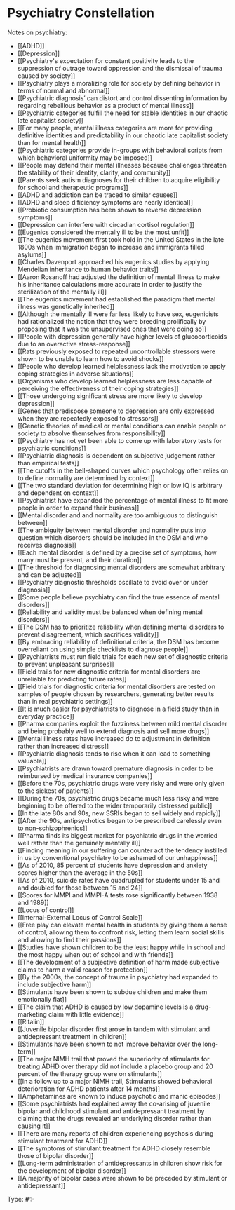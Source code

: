 # Psychiatry Constellation

Notes on psychiatry: 

- [[ADHD]]
- [[Depression]]
- [[Psychiatry's expectation for constant positivity leads to the suppression of outrage toward oppression and the dismissal of trauma caused by society]]
- [[Psychiatry plays a moralizing role for society by defining behavior in terms of normal and abnormal]]
- [[Psychiatric diagnosis’ can distort and control dissenting information by regarding rebellious behavior as a product of mental illness]]
- [[Psychiatric categories fulfill the need for stable identities in our chaotic late capitalist society]]
- [[For many people, mental illness categories are more for providing definitive identities and predictability in our chaotic late capitalist society than for mental health]]
- [[Psychiatric categories provide in-groups with behavioral scripts from which behavioral uniformity may be imposed]]
- [[People may defend their mental illnesses because challenges threaten the stability of their identity, clarity, and community]]
- [[Parents seek autism diagnoses for their children to acquire eligibility for school and therapeutic programs]]
- [[ADHD and addiction can be traced to similar causes]]
- [[ADHD and sleep dificiency symptoms are nearly identical]]
- [[Probiotic consumption has been shown to reverse depression symptoms]]
- [[Depression can interfere with circadian cortisol regulation]]
- [[Eugenics considered the mentally ill to be the most unfit]] 
- [[The eugenics movement first took hold in the United States in the late 1800s when immigration began to increase and immigrants filled asylums]]
- [[Charles Davenport approached his eugenics studies by applying Mendelian inheritance to human behavior traits]]
- [[Aaron Rosanoff had adjusted the definition of mental illness to make his inheritance calculations more accurate in order to justify the sterilization of the mentally ill]]
- [[The eugenics movement had established the paradigm that mental illness was genetically inherited]]
- [[Although the mentally ill were far less likely to have sex, eugenicists had rationalized the notion that they were breeding prolifically by proposing that it was the unsupervised ones that were doing so]]
- [[People with depression generally have higher levels of glucocorticoids due to an overactive stress-response]]
- [[Rats previously exposed to repeated uncontrollable stressors were shown to be unable to learn how to avoid shocks]]
- [[People who develop learned helplessness lack the motivation to apply coping strategies in adverse situations]]
- [[Organisms who develop learned helplessness are less capable of perceiving the effectiveness of their coping strategies]]
- [[Those undergoing significant stress are more likely to develop depression]]
- [[Genes that predispose someone to depression are only expressed when they are repeatedly exposed to stressors]]
- [[Genetic theories of medical or mental conditions can enable people or society to absolve themselves from responsibility]]
- [[Psychiatry has not yet been able to come up with laboratory tests for psychiatric conditions]]
- [[Psychiatric diagnosis is dependent on subjective judgement rather than empirical tests]]
- [[The cutoffs in the bell-shaped curves which psychology often relies on to define normality are determined by context]]
- [[The two standard deviation for determining high or low IQ is arbitrary and dependent on context]]
- [[Psychiatrist have expanded the percentage of mental illness to fit more people in order to expand their business]]
- [[Mental disorder and and normality are too ambiguous to distinguish between]]
- [[The ambiguity between mental disorder and normality puts into question which disorders should be included in the DSM and who receives diagnosis]]
- [[Each mental disorder is defined by a precise set of symptoms, how many must be present, and their duration]]
- [[The threshold for diagnosing mental disorders are somewhat arbitrary and can be adjusted]]
- [[Psychiatry diagnostic thresholds oscillate to avoid over or under diagnosis]]
- [[Some people believe psychiatry can find the true essence of mental disorders]]
- [[Reliability and validity must be balanced when defining mental disorders]]
- [[The DSM has to prioritize reliability when defining mental disorders to prevent disagreement, which sacrifices validity]]
- [[By embracing reliability of definitional criteria, the DSM has become overreliant on using simple checklists to diagnose people]]
- [[Psychiatrists must run field trials for each new set of diagnostic criteria to prevent unpleasant surprises]]
- [[Field trails for new diagnostic criteria for mental disorders are unreliable for predicting future rates]]
- [[Field trials for diagnostic criteria for mental disorders are tested on samples of people chosen by researchers, generating better results than in real psychiatric settings]]
- [[It is much easier for psychiatrists to diagnose in a field study than in everyday practice]]
- [[Pharma companies exploit the fuzziness between mild mental disorder and being probably well to extend diagnosis and sell more drugs]]
- [[Mental illness rates have increased do to adjustment in definition rather than increased distress]]
- [[Psychiatric diagnosis tends to rise when it can lead to something valuable]]
- [[Psychiatrists are drawn toward premature diagnosis in order to be reimbursed by medical insurance companies]]
- [[Before the 70s, psychiatric drugs were very risky and were only given to the sickest of patients]]
- [[During the 70s, psychiatric drugs became much less risky and were beginning to be offered to the wider temporarily distressed public]]
- [[In the late 80s and 90s, new SSRIs began to sell widely and rapidly]]
- [[After the 90s, antipsychotics began to be prescribed carelessly even to non-schizophrenics]]
- [[Pharma finds its biggest market for psychiatric drugs in the worried well rather than the genuinely mentally ill]]
- [[Finding meaning in our suffering can counter act the tendency instilled in us by conventional psychiatry to be ashamed of our unhappiness]]
- [[As of 2010, 85 percent of students have depression and anxiety scores higher than the average in the 50s]]
- [[As of 2010, suicide rates have quadrupled for students under 15 and and doubled for those between 15 and 24]]
- [[Scores for MMPI and MMPI-A tests rose significantly between 1938 and 1989]]
- [[Locus of control]]
- [[Internal-External Locus of Control Scale]]
- [[Free play can elevate mental health in students by giving them a sense of control, allowing them to confront risk, letting them learn social skills and allowing to find their passions]]
- [[Studies have shown children to be the least happy while in school and the most happy when out of school and with friends]]
- [[The development of a subjective definition of harm made subjective claims to harm a valid reason for protection]]
- [[By the 2000s, the concept of trauma in psychiatry had expanded to include subjective harm]]
- [[Stimulants have been shown to subdue children and make them emotionally flat]]
- [[The claim that ADHD is caused by low dopamine levels is a drug-marketing claim with little evidence]]
- [[Ritalin]]
- [[Juvenile bipolar disorder first arose in tandem with stimulant and antidepressant treatment in children]]
- [[Stimulants have been shown to not improve behavior over the long-term]]
- [[The major NIMH trail that proved the superiority of stimulants for treating ADHD over therapy did not include a placebo group and 20 percent of the therapy group were on stimulants]]
- [[In a follow up to a major NIMH trail, Stimulants showed behavioral deterioration for ADHD patients after 14 months]]
- [[Amphetamines are known to induce psychotic and manic episodes]]
- [[Some psychiatrists had explained away the co-arising of juvenile bipolar and childhood stimulant and antidepressant treatment by claiming that the drugs revealed an underlying disorder rather than causing it]]
- [[There are many reports of children experiencing psychosis during stimulant treatment for ADHD]]
- [[The symptoms of stimulant treatment for ADHD closely resemble those of bipolar disorder]]
- [[Long-term administration of antidepressants in children show risk for the development of bipolar disorder]]
- [[A majority of bipolar cases were shown to be preceded by stimulant or antidepressant]]

Type: #✨ 